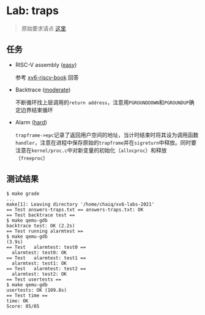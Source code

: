 # Lab: traps

> 原始要求请点 [这里](https://pdos.csail.mit.edu/6.828/2021/labs/traps.html)

## 任务

- RISC-V assembly ([easy](https://pdos.csail.mit.edu/6.828/2021/labs/guidance.html))
  
  参考 [xv6-riscv-book](https://pdos.csail.mit.edu/6.828/2021/xv6/book-riscv-rev2.pdf) 回答
  
- Backtrace ([moderate](https://pdos.csail.mit.edu/6.828/2021/labs/guidance.html))
  
  不断循环找上层调用的`return address`，注意用`PGROUNDDOWN`和`PGROUNDUP`确定边界结束循环

- Alarm ([hard](https://pdos.csail.mit.edu/6.828/2021/labs/guidance.html))
  
  `trapframe->epc`记录了返回用户空间的地址，当计时结束时将其设为调用函数`handler`，注意在进程中保存原始的`trapframe`并在`sigreturn`中释放。同时要注意在`kernel/proc.c`中对新变量的初始化（`allocproc`）和释放（`freeproc`）

## 测试结果

```shell
$ make grade
...
make[1]: Leaving directory '/home/chaiq/xv6-labs-2021'
== Test answers-traps.txt == answers-traps.txt: OK 
== Test backtrace test == 
$ make qemu-gdb
backtrace test: OK (2.2s) 
== Test running alarmtest == 
$ make qemu-gdb
(3.9s) 
== Test   alarmtest: test0 == 
  alarmtest: test0: OK 
== Test   alarmtest: test1 == 
  alarmtest: test1: OK 
== Test   alarmtest: test2 == 
  alarmtest: test2: OK 
== Test usertests == 
$ make qemu-gdb
usertests: OK (109.8s) 
== Test time == 
time: OK 
Score: 85/85
```